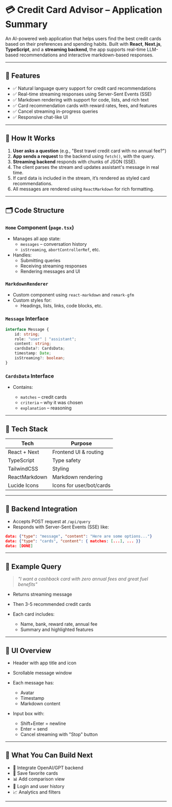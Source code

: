 # 💳 Credit Card Advisor – Application Summary

An AI-powered web application that helps users find the best credit cards based on their preferences and spending habits. Built with **React**, **Next.js**, **TypeScript**, and a **streaming backend**, the app supports real-time LLM-based recommendations and interactive markdown-based responses.

---

## 🚀 Features

- ✅ Natural language query support for credit card recommendations
- ✅ Real-time streaming responses using Server-Sent Events (SSE)
- ✅ Markdown rendering with support for code, lists, and rich text
- ✅ Card recommendation cards with reward rates, fees, and features
- ✅ Cancel streaming in-progress queries
- ✅ Responsive chat-like UI

---

## 🧠 How It Works

1. **User asks a question** (e.g., "Best travel credit card with no annual fee?")
2. **App sends a request** to the backend using `fetch()`, with the query.
3. **Streaming backend** responds with chunks of JSON (SSE).
4. The client parses the stream and updates assistant's message in real time.
5. If card data is included in the stream, it’s rendered as styled card recommendations.
6. All messages are rendered using `ReactMarkdown` for rich formatting.

---

## 🗂️ Code Structure

### `Home` Component (`page.tsx`)

- Manages all app state:
  - `messages` – conversation history
  - `isStreaming`, `abortControllerRef`, etc.
- Handles:
  - Submitting queries
  - Receiving streaming responses
  - Rendering messages and UI

### `MarkdownRenderer`

- Custom component using `react-markdown` and `remark-gfm`
- Custom styles for:
  - Headings, lists, links, code blocks, etc.

### `Message` Interface

```ts
interface Message {
	id: string;
	role: "user" | "assistant";
	content: string;
	cardsData?: CardsData;
	timestamp: Date;
	isStreaming?: boolean;
}
```

### `CardsData` Interface

- Contains:

  - `matches` – credit cards
  - `criteria` – why it was chosen
  - `explanation` – reasoning

---

## 🔧 Tech Stack

| Tech          | Purpose                  |
| ------------- | ------------------------ |
| React + Next  | Frontend UI & routing    |
| TypeScript    | Type safety              |
| TailwindCSS   | Styling                  |
| ReactMarkdown | Markdown rendering       |
| Lucide Icons  | Icons for user/bot/cards |

---

## 📌 Backend Integration

- Accepts POST request at `/api/query`
- Responds with Server-Sent Events (SSE) like:

```json
data: {"type": "message", "content": "Here are some options..."}
data: {"type": "cards", "content": { matches: [...], ... }}
data: [DONE]
```

---

## 📎 Example Query

> _"I want a cashback card with zero annual fees and great fuel benefits"_

- Returns streaming message
- Then 3-5 recommended credit cards
- Each card includes:

  - Name, bank, reward rate, annual fee
  - Summary and highlighted features

---

## 📱 UI Overview

- Header with app title and icon
- Scrollable message window
- Each message has:

  - Avatar
  - Timestamp
  - Markdown content

- Input box with:

  - Shift+Enter = newline
  - Enter = send
  - Cancel streaming with "Stop" button

---

## 🧩 What You Can Build Next

- 🧠 Integrate OpenAI/GPT backend
- 🛒 Save favorite cards
- 📊 Add comparison view
- 👤 Login and user history
- 📈 Analytics and filters

---
